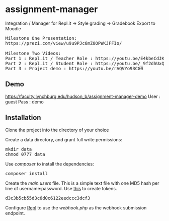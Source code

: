 # assignment-manager
Integration / Manager for Repl.it -> Style grading -> Gradebook Export to Moodle

<pre>
Milestone One Presentation:
https://prezi.com/view/u9u9PJc6mZ8OPWKJFFIo/

Milestone Two Videos:
Part 1 : Repl.it / Teacher Role : https://youtu.be/E4kbeCdJKYg
Part 2 : Repl.it / Student Role : https://youtu.be/_9f2dhUxQoI
Part 3 : Project demo : https://youtu.be/rAQVYo93CG0
</pre>


Demo
-----------
https://faculty.lynchburg.edu/hudson_b/assignment-manager-demo
User :  guest
Pass :  demo



Installation
------------

Clone the project into the directory of your choice

Create a data directory, and grant full write permissions:
<pre>
mkdir data
chmod 0777 data
</pre>

Use <i>composer</i> to install the dependencies:
<pre>
composer install
</pre>

Create the <i>main.users</i> file.  This is a simple text file with one MD5 hash per line of username:password. Use <a href="https://www.md5hashgenerator.com/">this</a> to create tokens.

<pre>
d3c3b5cb55d3c6d0c6122eedccc3dcf3
</pre>


Configure <a href="https://docs.repl.it/classrooms/webhooks">Repl</a> to use the <i>webhook.php</i> as the webhook submission endpoint.


